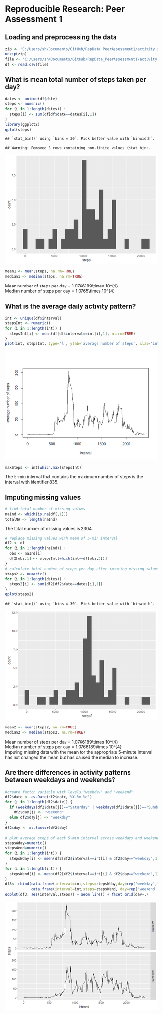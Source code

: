# Reproducible Research: Peer Assessment 1


## Loading and preprocessing the data


```r
zip <- 'C:/Users/sh/Documents/GitHub/RepData_PeerAssessment1/activity.zip'
unzip(zip)
file <- 'C:/Users/sh/Documents/GitHub/RepData_PeerAssessment1/activity.csv'
df <- read.csv(file)
```

## What is mean total number of steps taken per day?

```r
dates <- unique(df$date)
steps <- numeric()
for (i in 1:length(dates)) {
  steps[i] <- sum(df[df$date==dates[i],1])
}
library(ggplot2)
qplot(steps)
```

```
## `stat_bin()` using `bins = 30`. Pick better value with `binwidth`.
```

```
## Warning: Removed 8 rows containing non-finite values (stat_bin).
```

![](PA1_template_files/figure-html/steps-1.png)<!-- -->

```r
mean1 <- mean(steps, na.rm=TRUE)
median1 <- median(steps, na.rm=TRUE)
```
Mean number of steps per day = 1.0766189\times 10^{4}  
Median number of steps per day = 1.0765\times 10^{4}

## What is the average daily activity pattern?

```r
int <- unique(df$interval)
stepsInt <- numeric()
for (i in 1:length(int)) {
  stepsInt[i] <- mean(df[df$interval==int[i],1], na.rm=TRUE)
}
plot(int, stepsInt, type='l', ylab='average number of steps', xlab='interval')
```

![](PA1_template_files/figure-html/daily-1.png)<!-- -->

```r
maxSteps <- int[which.max(stepsInt)]
```
The 5-min interval that contains the maximum number of steps is the interval with identifier 835.

## Imputing missing values

```r
# find total number of missing values
naInd <- which(is.na(df[,1]))
totalNA <- length(naInd)
```
The total number of missing values is 2304.

```r
# replace missing values with mean of 5-min interval
df2 <- df
for (i in 1:length(naInd)) {
  obs <- naInd[i]
  df2[obs,1] <- stepsInt[which(int==df[obs,3])]
}
# calculate total number of steps per day after imputing missing values
steps2 <- numeric()
for (i in 1:length(dates)) {
  steps2[i] <- sum(df2[df2$date==dates[i],1])
}
qplot(steps2)
```

```
## `stat_bin()` using `bins = 30`. Pick better value with `binwidth`.
```

![](PA1_template_files/figure-html/impute-1.png)<!-- -->

```r
mean2 <- mean(steps2, na.rm=TRUE)
median2 <- median(steps2, na.rm=TRUE)
```
Mean number of steps per day = 1.0766189\times 10^{4}  
Median number of steps per day = 1.0766189\times 10^{4}  
Imputing missing data with the mean for the appropriate 5-minute interval has not changed the mean but has caused the median to increase. 

## Are there differences in activity patterns between weekdays and weekends?

```r
#create factor variable with levels "weekday" and "weekend"
df2$date <- as.Date(df2$date,'%Y-%m-%d')
for (j in 1:length(df2$date)) {
  if (weekdays(df2$date[j])=="Saturday" | weekdays(df2$date[j])=="Sunday")
    df2$day[j] <- "weekend"
  else df2$day[j] <- "weekday"
}
df2$day <- as.factor(df2$day)

# plot average steps of each 5-min interval across weekdays and weekends
stepsWday=numeric()
stepsWend=numeric()
for (i in 1:length(int)) {
  stepsWday[i] <- mean(df2[df2$interval==int[i] & df2$day=="weekday",1], na.rm=TRUE)
}
for (i in 1:length(int)) {
  stepsWend[i] <- mean(df2[df2$interval==int[i] & df2$day=="weekend",1], na.rm=TRUE)
}
df3<- rbind(data.frame(interval=int,steps=stepsWday,day=rep('weekday',length(int))),
            data.frame(interval=int,steps=stepsWend, day=rep('weekend',length(int))))
ggplot(df3, aes(interval,steps)) + geom_line() + facet_grid(day~.)
```

![](PA1_template_files/figure-html/weekdays-1.png)<!-- -->
